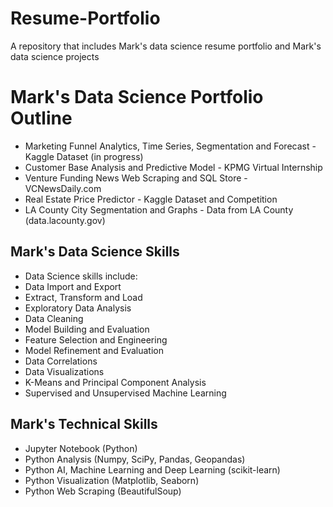 # Resume-Portfolio
A repository that includes Mark's data science resume portfolio and Mark's data science projects

# Mark's Data Science Portfolio Outline
   - Marketing Funnel Analytics, Time Series, Segmentation and Forecast - Kaggle Dataset (in progress)
   - Customer Base Analysis and Predictive Model - KPMG Virtual Internship
   - Venture Funding News Web Scraping and SQL Store - VCNewsDaily.com
   - Real Estate Price Predictor - Kaggle Dataset and Competition
   - LA County City Segmentation and Graphs - Data from LA County (data.lacounty.gov)

## Mark's Data Science Skills
   - Data Science skills include:
   - Data Import and Export
   - Extract, Transform and Load
   - Exploratory Data Analysis
   - Data Cleaning
   - Model Building and Evaluation
   - Feature Selection and Engineering
   - Model Refinement and Evaluation
   - Data Correlations
   - Data Visualizations
   - K-Means and Principal Component Analysis
   - Supervised and Unsupervised Machine Learning

## Mark's Technical Skills
   - Jupyter Notebook (Python)
   - Python Analysis (Numpy, SciPy, Pandas, Geopandas)
   - Python AI, Machine Learning and Deep Learning (scikit-learn)
   - Python Visualization (Matplotlib, Seaborn)
   - Python Web Scraping (BeautifulSoup)

